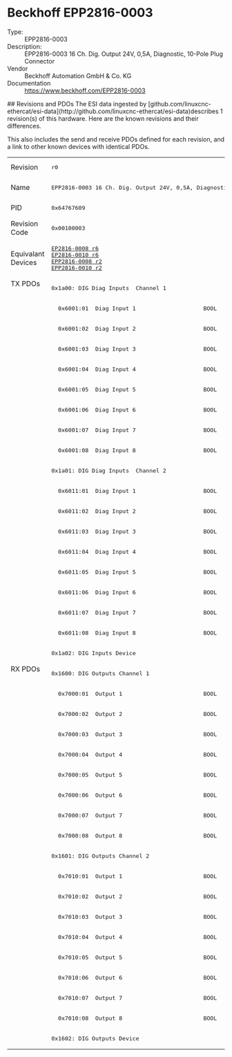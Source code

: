 #  Beckhoff EPP2816-0003

<dl>
  <dt>Type:</dt><dd>EPP2816-0003</dd>
  <dt>Description:</dt><dd>EPP2816-0003 16 Ch. Dig. Output 24V, 0,5A, Diagnostic, 10-Pole Plug Connector</dd>
  <dt>Vendor</dt><dd>Beckhoff Automation GmbH & Co. KG</dd>
  <dt>Documentation</dt><dd><a href="https://www.beckhoff.com/EPP2816-0003">https://www.beckhoff.com/EPP2816-0003</a></dd>
</dl>
## Revisions and PDOs
The ESI data ingested by [github.com/linuxcnc-ethercat/esi-data](http://github.com/linuxcnc-ethercat/esi-data)describes 1 revision(s) of this hardware.  Here are the known revisions and their differences.

This also includes the send and receive PDOs defined for each revision, and a link to other known devices with identical PDOs.

<table>
<tr >
<td class="first">Revision</td>
<td ><pre>r0</pre></td>
</tr>
<tr >
<td class="first">Name</td>
<td ><pre>EPP2816-0003 16 Ch. Dig. Output 24V, 0,5A, Diagnostic, 10-Pole Plug Connector</pre></td>
</tr>
<tr >
<td class="first">PID</td>
<td ><pre>0x64767609</pre></td>
</tr>
<tr >
<td class="first">Revision Code</td>
<td ><pre>0x00100003</pre></td>
</tr>
<tr >
<td class="first">Equivalant Devices</td>
<td ><pre><a href="EP2816-0008">EP2816-0008 r6</a><br/><a href="EP2816-0010">EP2816-0010 r6</a><br/><a href="EPP2816-0008">EPP2816-0008 r2</a><br/><a href="EPP2816-0010">EPP2816-0010 r2</a></pre></td>
</tr>
<tr class="txpdo pdosection">
<td class="first" rowspan=19 valign=top>TX PDOs</td>
<td><pre>0x1a00: DIG Diag Inputs  Channel 1</pre></td>
<td></td>
</tr>
<tr class="txpdo">
<td ><pre>  0x6001:01  Diag Input 1                    BOOL</pre></td>
</tr>
<tr class="txpdo">
<td ><pre>  0x6001:02  Diag Input 2                    BOOL</pre></td>
</tr>
<tr class="txpdo">
<td ><pre>  0x6001:03  Diag Input 3                    BOOL</pre></td>
</tr>
<tr class="txpdo">
<td ><pre>  0x6001:04  Diag Input 4                    BOOL</pre></td>
</tr>
<tr class="txpdo">
<td ><pre>  0x6001:05  Diag Input 5                    BOOL</pre></td>
</tr>
<tr class="txpdo">
<td ><pre>  0x6001:06  Diag Input 6                    BOOL</pre></td>
</tr>
<tr class="txpdo">
<td ><pre>  0x6001:07  Diag Input 7                    BOOL</pre></td>
</tr>
<tr class="txpdo">
<td ><pre>  0x6001:08  Diag Input 8                    BOOL</pre></td>
</tr>
<tr class="txpdo pdosection">
<td ><pre>0x1a01: DIG Diag Inputs  Channel 2</pre></td>
</tr>
<tr class="txpdo">
<td ><pre>  0x6011:01  Diag Input 1                    BOOL</pre></td>
</tr>
<tr class="txpdo">
<td ><pre>  0x6011:02  Diag Input 2                    BOOL</pre></td>
</tr>
<tr class="txpdo">
<td ><pre>  0x6011:03  Diag Input 3                    BOOL</pre></td>
</tr>
<tr class="txpdo">
<td ><pre>  0x6011:04  Diag Input 4                    BOOL</pre></td>
</tr>
<tr class="txpdo">
<td ><pre>  0x6011:05  Diag Input 5                    BOOL</pre></td>
</tr>
<tr class="txpdo">
<td ><pre>  0x6011:06  Diag Input 6                    BOOL</pre></td>
</tr>
<tr class="txpdo">
<td ><pre>  0x6011:07  Diag Input 7                    BOOL</pre></td>
</tr>
<tr class="txpdo">
<td ><pre>  0x6011:08  Diag Input 8                    BOOL</pre></td>
</tr>
<tr class="txpdo pdosection">
<td ><pre>0x1a02: DIG Inputs Device</pre></td>
</tr>
<tr class="rxpdo pdosection">
<td class="first" rowspan=19 valign=top>RX PDOs</td>
<td><pre>0x1600: DIG Outputs Channel 1</pre></td>
<td></td>
</tr>
<tr class="rxpdo">
<td ><pre>  0x7000:01  Output 1                        BOOL</pre></td>
</tr>
<tr class="rxpdo">
<td ><pre>  0x7000:02  Output 2                        BOOL</pre></td>
</tr>
<tr class="rxpdo">
<td ><pre>  0x7000:03  Output 3                        BOOL</pre></td>
</tr>
<tr class="rxpdo">
<td ><pre>  0x7000:04  Output 4                        BOOL</pre></td>
</tr>
<tr class="rxpdo">
<td ><pre>  0x7000:05  Output 5                        BOOL</pre></td>
</tr>
<tr class="rxpdo">
<td ><pre>  0x7000:06  Output 6                        BOOL</pre></td>
</tr>
<tr class="rxpdo">
<td ><pre>  0x7000:07  Output 7                        BOOL</pre></td>
</tr>
<tr class="rxpdo">
<td ><pre>  0x7000:08  Output 8                        BOOL</pre></td>
</tr>
<tr class="rxpdo pdosection">
<td ><pre>0x1601: DIG Outputs Channel 2</pre></td>
</tr>
<tr class="rxpdo">
<td ><pre>  0x7010:01  Output 1                        BOOL</pre></td>
</tr>
<tr class="rxpdo">
<td ><pre>  0x7010:02  Output 2                        BOOL</pre></td>
</tr>
<tr class="rxpdo">
<td ><pre>  0x7010:03  Output 3                        BOOL</pre></td>
</tr>
<tr class="rxpdo">
<td ><pre>  0x7010:04  Output 4                        BOOL</pre></td>
</tr>
<tr class="rxpdo">
<td ><pre>  0x7010:05  Output 5                        BOOL</pre></td>
</tr>
<tr class="rxpdo">
<td ><pre>  0x7010:06  Output 6                        BOOL</pre></td>
</tr>
<tr class="rxpdo">
<td ><pre>  0x7010:07  Output 7                        BOOL</pre></td>
</tr>
<tr class="rxpdo">
<td ><pre>  0x7010:08  Output 8                        BOOL</pre></td>
</tr>
<tr class="rxpdo pdosection">
<td ><pre>0x1602: DIG Outputs Device</pre></td>
</tr>
</table>

